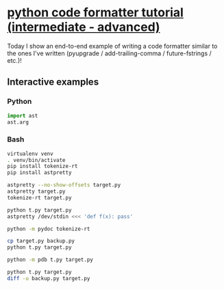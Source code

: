 # [python code formatter tutorial (intermediate - advanced)](https://youtu.be/G1omxo5pphw)

Today I show an end-to-end example of writing a code formatter similar to the ones I've written (pyupgrade / add-trailing-comma / future-fstrings / etc.)!

## Interactive examples

### Python

```python
import ast
ast.arg
```

### Bash

```bash
virtualenv venv
. venv/bin/activate
pip install tokenize-rt
pip install astpretty

astpretty --no-show-offsets target.py
astpretty target.py
tokenize-rt target.py

python t.py target.py
astpretty /dev/stdin <<< 'def f(x): pass'

python -m pydoc tokenize-rt

cp target.py backup.py
python t.py target.py

python -m pdb t.py target.py

python t.py target.py
diff -u backup.py target.py
```
